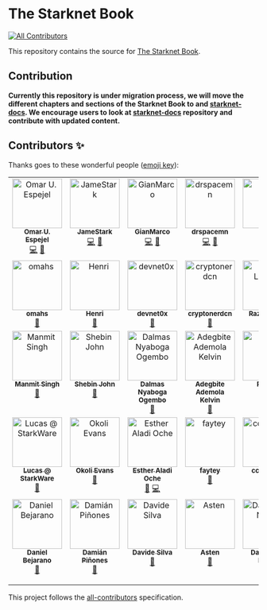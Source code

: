 # The Starknet Book

<!-- ALL-CONTRIBUTORS-BADGE:START - Do not remove or modify this section -->

[![All Contributors](https://img.shields.io/badge/all_contributors-35-orange.svg?style=flat-square)](#contributors-)

<!-- ALL-CONTRIBUTORS-BADGE:END -->

This repository contains the source for [The Starknet Book](https://book.starknet.io).

## Contribution

**Currently this repository is under migration process, we will move the different chapters and sections of the Starknet Book to  and [starknet-docs](https://docs.starknet.io/). We encourage users to look at [starknet-docs](https://docs.starknet.io/) repository and contribute with updated content.**

## Contributors ✨

Thanks goes to these wonderful people ([emoji key](https://allcontributors.org/docs/en/emoji-key)):

<!-- ALL-CONTRIBUTORS-LIST:START - Do not remove or modify this section -->
<!-- prettier-ignore-start -->
<!-- markdownlint-disable -->
<table>
  <tbody>
    <tr>
      <td align="center" valign="top" width="14.28%"><a href="https://github.com/omarespejel"><img src="https://avatars.githubusercontent.com/u/4755430?v=4?s=100" width="100px;" alt="Omar U. Espejel"/><br /><sub><b>Omar U. Espejel</b></sub></a><br /><a href="https://github.com/The Starknet Community/The Starknet Book/commits?author=omarespejel" title="Code">💻</a> <a href="https://github.com/The Starknet Community/The Starknet Book/commits?author=omarespejel" title="Documentation">📖</a></td>
      <td align="center" valign="top" width="14.28%"><a href="https://github.com/JameStark"><img src="https://avatars.githubusercontent.com/u/113911244?v=4?s=100" width="100px;" alt="JameStark"/><br /><sub><b>JameStark</b></sub></a><br /><a href="https://github.com/The Starknet Community/The Starknet Book/commits?author=JameStark" title="Code">💻</a> <a href="https://github.com/The Starknet Community/The Starknet Book/commits?author=JameStark" title="Documentation">📖</a></td>
      <td align="center" valign="top" width="14.28%"><a href="https://github.com/gianalarcon"><img src="https://avatars.githubusercontent.com/u/22782504?v=4?s=100" width="100px;" alt="GianMarco"/><br /><sub><b>GianMarco</b></sub></a><br /><a href="https://github.com/The Starknet Community/The Starknet Book/commits?author=gianalarcon" title="Code">💻</a> <a href="https://github.com/The Starknet Community/The Starknet Book/commits?author=gianalarcon" title="Documentation">📖</a></td>
      <td align="center" valign="top" width="14.28%"><a href="https://github.com/drspacemn"><img src="https://avatars.githubusercontent.com/u/16685321?v=4?s=100" width="100px;" alt="drspacemn"/><br /><sub><b>drspacemn</b></sub></a><br /><a href="https://github.com/The Starknet Community/The Starknet Book/commits?author=drspacemn" title="Code">💻</a> <a href="https://github.com/The Starknet Community/The Starknet Book/commits?author=drspacemn" title="Documentation">📖</a></td>
      <td align="center" valign="top" width="14.28%"><a href="https://gyanlakshmi.net/"><img src="https://avatars.githubusercontent.com/u/27683905?v=4?s=100" width="100px;" alt="Gyan"/><br /><sub><b>Gyan</b></sub></a><br /><a href="https://github.com/The Starknet Community/The Starknet Book/commits?author=gyan0890" title="Documentation">📖</a></td>
      <td align="center" valign="top" width="14.28%"><a href="https://github.com/stoobie"><img src="https://avatars.githubusercontent.com/u/39279277?v=4?s=100" width="100px;" alt="Steve Goodman"/><br /><sub><b>Steve Goodman</b></sub></a><br /><a href="https://github.com/The Starknet Community/The Starknet Book/commits?author=stoobie" title="Documentation">📖</a></td>
      <td align="center" valign="top" width="14.28%"><a href="https://david-barreto.com/"><img src="https://avatars.githubusercontent.com/u/2279046?v=4?s=100" width="100px;" alt="David Barreto"/><br /><sub><b>David Barreto</b></sub></a><br /><a href="https://github.com/The Starknet Community/The Starknet Book/commits?author=barretodavid" title="Documentation">📖</a></td>
    </tr>
    <tr>
      <td align="center" valign="top" width="14.28%"><a href="https://github.com/omahs"><img src="https://avatars.githubusercontent.com/u/73983677?v=4?s=100" width="100px;" alt="omahs"/><br /><sub><b>omahs</b></sub></a><br /><a href="https://github.com/The Starknet Community/The Starknet Book/commits?author=omahs" title="Documentation">📖</a></td>
      <td align="center" valign="top" width="14.28%"><a href="https://github.com/l-henri"><img src="https://avatars.githubusercontent.com/u/22731646?v=4?s=100" width="100px;" alt="Henri"/><br /><sub><b>Henri</b></sub></a><br /><a href="https://github.com/The Starknet Community/The Starknet Book/commits?author=l-henri" title="Documentation">📖</a></td>
      <td align="center" valign="top" width="14.28%"><a href="https://github.com/devnet0x"><img src="https://avatars.githubusercontent.com/u/117481421?v=4?s=100" width="100px;" alt="devnet0x"/><br /><sub><b>devnet0x</b></sub></a><br /><a href="https://github.com/The Starknet Community/The Starknet Book/commits?author=devnet0x" title="Documentation">📖</a></td>
      <td align="center" valign="top" width="14.28%"><a href="https://github.com/cryptonerdcn"><img src="https://avatars.githubusercontent.com/u/97042744?v=4?s=100" width="100px;" alt="cryptonerdcn"/><br /><sub><b>cryptonerdcn</b></sub></a><br /><a href="https://github.com/The Starknet Community/The Starknet Book/commits?author=cryptonerdcn" title="Documentation">📖</a></td>
      <td align="center" valign="top" width="14.28%"><a href="https://github.com/LandauRaz"><img src="https://avatars.githubusercontent.com/u/125185051?v=4?s=100" width="100px;" alt="Raz Landau"/><br /><sub><b>Raz Landau</b></sub></a><br /><a href="https://github.com/The Starknet Community/The Starknet Book/commits?author=LandauRaz" title="Documentation">📖</a></td>
      <td align="center" valign="top" width="14.28%"><a href="https://github.com/Nadai2010"><img src="https://avatars.githubusercontent.com/u/112663528?v=4?s=100" width="100px;" alt="Nadai"/><br /><sub><b>Nadai</b></sub></a><br /><a href="https://github.com/The Starknet Community/The Starknet Book/commits?author=Nadai2010" title="Documentation">📖</a></td>
      <td align="center" valign="top" width="14.28%"><a href="https://github.com/CyndieKamau"><img src="https://avatars.githubusercontent.com/u/63792575?v=4?s=100" width="100px;" alt="Cyndie Kamau"/><br /><sub><b>Cyndie Kamau</b></sub></a><br /><a href="https://github.com/The Starknet Community/The Starknet Book/commits?author=CyndieKamau" title="Documentation">📖</a></td>
    </tr>
    <tr>
      <td align="center" valign="top" width="14.28%"><a href="https://www.linkedin.com/in/manmit-singh99/"><img src="https://avatars.githubusercontent.com/u/49245208?v=4?s=100" width="100px;" alt="Manmit Singh"/><br /><sub><b>Manmit Singh</b></sub></a><br /><a href="https://github.com/The Starknet Community/The Starknet Book/commits?author=SupremeSingh" title="Documentation">📖</a></td>
      <td align="center" valign="top" width="14.28%"><a href="https://github.com/remedcu"><img src="https://avatars.githubusercontent.com/u/30735581?v=4?s=100" width="100px;" alt="Shebin John"/><br /><sub><b>Shebin John</b></sub></a><br /><a href="https://github.com/The Starknet Community/The Starknet Book/commits?author=remedcu" title="Documentation">📖</a></td>
      <td align="center" valign="top" width="14.28%"><a href="https://livesoftwaredeveloper.com/"><img src="https://avatars.githubusercontent.com/u/49430208?v=4?s=100" width="100px;" alt="Dalmas Nyaboga Ogembo"/><br /><sub><b>Dalmas Nyaboga Ogembo</b></sub></a><br /><a href="https://github.com/The Starknet Community/The Starknet Book/commits?author=dalmasonto" title="Documentation">📖</a></td>
      <td align="center" valign="top" width="14.28%"><a href="https://github.com/codeWhizperer"><img src="https://avatars.githubusercontent.com/u/63842643?v=4?s=100" width="100px;" alt="Adegbite Ademola Kelvin"/><br /><sub><b>Adegbite Ademola Kelvin</b></sub></a><br /><a href="https://github.com/The Starknet Community/The Starknet Book/commits?author=codeWhizperer" title="Documentation">📖</a></td>
      <td align="center" valign="top" width="14.28%"><a href="https://github.com/robertkodra"><img src="https://avatars.githubusercontent.com/u/36516516?v=4?s=100" width="100px;" alt="Robert"/><br /><sub><b>Robert</b></sub></a><br /><a href="https://github.com/The Starknet Community/The Starknet Book/commits?author=robertkodra" title="Documentation">📖</a></td>
      <td align="center" valign="top" width="14.28%"><a href="https://github.com/lorcan-codes"><img src="https://avatars.githubusercontent.com/u/126797224?v=4?s=100" width="100px;" alt="lorcan-codes"/><br /><sub><b>lorcan-codes</b></sub></a><br /><a href="https://github.com/The Starknet Community/The Starknet Book/commits?author=lorcan-codes" title="Documentation">📖</a></td>
      <td align="center" valign="top" width="14.28%"><a href="https://www.linkedin.com/in/oboulant/"><img src="https://avatars.githubusercontent.com/u/12909374?v=4?s=100" width="100px;" alt="Olivier Boulant"/><br /><sub><b>Olivier Boulant</b></sub></a><br /><a href="https://github.com/The Starknet Community/The Starknet Book/commits?author=oboulant" title="Documentation">📖</a></td>
    </tr>
    <tr>
      <td align="center" valign="top" width="14.28%"><a href="https://github.com/LucasLvy"><img src="https://avatars.githubusercontent.com/u/70894690?v=4?s=100" width="100px;" alt="Lucas @ StarkWare"/><br /><sub><b>Lucas @ StarkWare</b></sub></a><br /><a href="https://github.com/The Starknet Community/The Starknet Book/commits?author=LucasLvy" title="Documentation">📖</a></td>
      <td align="center" valign="top" width="14.28%"><a href="https://github.com/OkoliEvans"><img src="https://avatars.githubusercontent.com/u/95226065?v=4?s=100" width="100px;" alt="Okoli Evans"/><br /><sub><b>Okoli Evans</b></sub></a><br /><a href="https://github.com/The Starknet Community/The Starknet Book/commits?author=OkoliEvans" title="Documentation">📖</a></td>
      <td align="center" valign="top" width="14.28%"><a href="https://github.com/estheroche"><img src="https://avatars.githubusercontent.com/u/125284347?v=4?s=100" width="100px;" alt="Esther Aladi Oche"/><br /><sub><b>Esther Aladi Oche</b></sub></a><br /><a href="https://github.com/The Starknet Community/The Starknet Book/commits?author=estheroche" title="Documentation">📖</a> <a href="https://github.com/The Starknet Community/The Starknet Book/commits?author=estheroche" title="Code">💻</a></td>
      <td align="center" valign="top" width="14.28%"><a href="https://github.com/faytey"><img src="https://avatars.githubusercontent.com/u/40033608?v=4?s=100" width="100px;" alt="faytey"/><br /><sub><b>faytey</b></sub></a><br /><a href="https://github.com/The Starknet Community/The Starknet Book/commits?author=faytey" title="Documentation">📖</a></td>
      <td align="center" valign="top" width="14.28%"><a href="https://github.com/ccolorado"><img src="https://avatars.githubusercontent.com/u/876976?v=4?s=100" width="100px;" alt="ccolorado"/><br /><sub><b>ccolorado</b></sub></a><br /><a href="https://github.com/The Starknet Community/The Starknet Book/commits?author=ccolorado" title="Documentation">📖</a></td>
      <td align="center" valign="top" width="14.28%"><a href="https://github.com/Akinbola247"><img src="https://avatars.githubusercontent.com/u/112096641?v=4?s=100" width="100px;" alt="Akinbola Kehinde"/><br /><sub><b>Akinbola Kehinde</b></sub></a><br /><a href="https://github.com/The Starknet Community/The Starknet Book/commits?author=Akinbola247" title="Documentation">📖</a></td>
      <td align="center" valign="top" width="14.28%"><a href="https://github.com/LvisWang"><img src="https://avatars.githubusercontent.com/u/85268534?v=4?s=100" width="100px;" alt="Louis Wang"/><br /><sub><b>Louis Wang</b></sub></a><br /><a href="https://github.com/The Starknet Community/The Starknet Book/commits?author=LvisWang" title="Documentation">📖</a></td>
    </tr>
    <tr>
      <td align="center" valign="top" width="14.28%"><a href="https://github.com/dbejarano820"><img src="https://avatars.githubusercontent.com/u/58019353?v=4?s=100" width="100px;" alt="Daniel Bejarano"/><br /><sub><b>Daniel Bejarano</b></sub></a><br /><a href="https://github.com/The Starknet Community/The Starknet Book/commits?author=dbejarano820" title="Documentation">📖</a></td>
      <td align="center" valign="top" width="14.28%"><a href="https://github.com/dpinones"><img src="https://avatars.githubusercontent.com/u/30808181?v=4?s=100" width="100px;" alt="Damián Piñones"/><br /><sub><b>Damián Piñones</b></sub></a><br /><a href="https://github.com/The Starknet Community/The Starknet Book/commits?author=dpinones" title="Documentation">📖</a></td>
      <td align="center" valign="top" width="14.28%"><a href="https://github.com/DavideSilva"><img src="https://avatars.githubusercontent.com/u/2940022?v=4?s=100" width="100px;" alt="Davide Silva"/><br /><sub><b>Davide Silva</b></sub></a><br /><a href="https://github.com/The Starknet Community/The Starknet Book/commits?author=DavideSilva" title="Documentation">📖</a></td>
      <td align="center" valign="top" width="14.28%"><a href="https://github.com/0xAsten"><img src="https://avatars.githubusercontent.com/u/114395459?v=4?s=100" width="100px;" alt="Asten"/><br /><sub><b>Asten</b></sub></a><br /><a href="https://github.com/The Starknet Community/The Starknet Book/commits?author=0xAsten" title="Documentation">📖</a></td>
      <td align="center" valign="top" width="14.28%"><a href="https://github.com/Darlington02"><img src="https://avatars.githubusercontent.com/u/75126961?v=4?s=100" width="100px;" alt="Darlington Nnam"/><br /><sub><b>Darlington Nnam</b></sub></a><br /><a href="https://github.com/The Starknet Community/The Starknet Book/commits?author=Darlington02" title="Documentation">📖</a></td>
      <td align="center" valign="top" width="14.28%"><a href="https://nonnyjoe.github.io/my-portfolio/"><img src="https://avatars.githubusercontent.com/u/104998136?v=4?s=100" width="100px;" alt="Idogwu Emmanuel Chinonso"/><br /><sub><b>Idogwu Emmanuel Chinonso</b></sub></a><br /><a href="https://github.com/The Starknet Community/The Starknet Book/commits?author=Nonnyjoe" title="Documentation">📖</a></td>
      <td align="center" valign="top" width="14.28%"><a href="https://github.com/machuwey"><img src="https://avatars.githubusercontent.com/u/56169780?v=4?s=100" width="100px;" alt="machuwey"/><br /><sub><b>machuwey</b></sub></a><br /><a href="https://github.com/The Starknet Community/The Starknet Book/commits?author=machuwey" title="Code">💻</a> <a href="https://github.com/The Starknet Community/The Starknet Book/commits?author=machuwey" title="Documentation">📖</a></td>
    </tr>
  </tbody>
</table>

<!-- markdownlint-restore -->
<!-- prettier-ignore-end -->

<!-- ALL-CONTRIBUTORS-LIST:END -->

This project follows the [all-contributors](https://github.com/all-contributors/all-contributors) specification.
